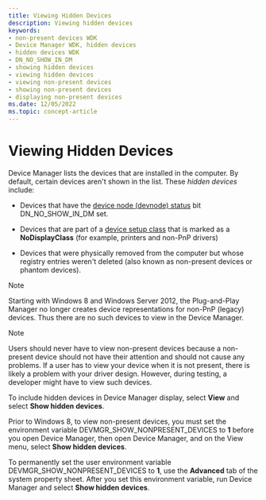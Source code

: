 ```yaml
---
title: Viewing Hidden Devices
description: Viewing hidden devices
keywords:
- non-present devices WDK
- Device Manager WDK, hidden devices
- hidden devices WDK
- DN_NO_SHOW_IN_DM
- showing hidden devices
- viewing hidden devices
- viewing non-present devices
- showing non-present devices
- displaying non-present devices
ms.date: 12/05/2022
ms.topic: concept-article
---
```


# Viewing Hidden Devices

Device Manager lists the devices that are installed in the computer. By default, certain devices aren't shown in the list. These *hidden devices* include:

- Devices that have the [device node (devnode) status](devpkey-device-devnodestatus.md) bit DN_NO_SHOW_IN_DM set.

- Devices that are part of a [device setup class](overview-of-device-setup-classes.md) that is marked as a **NoDisplayClass** (for example, printers and non-PnP drivers)

- Devices that were physically removed from the computer but whose registry entries weren't deleted (also known as non-present devices or phantom devices).

> [!NOTE]
> Starting with Windows 8 and Windows Server 2012, the Plug-and-Play Manager no longer creates device representations for non-PnP (legacy) devices. Thus there are no such devices to view in the Device Manager.

> [!NOTE]
> Users should never have to view non-present devices because a non-present device should not have their attention and should not cause any problems. If a user has to view your device when it is not present, there is likely a problem with your driver design. However, during testing, a developer might have to view such devices.

To include hidden devices in Device Manager display, select **View** and select **Show hidden devices**.

Prior to Windows 8, to view non-present devices, you must set the environment variable DEVMGR_SHOW_NONPRESENT_DEVICES to **1** before you open Device Manager, then open Device Manager, and on the View menu, select **Show hidden devices**.

To permanently set the user environment variable DEVMGR_SHOW_NONPRESENT_DEVICES to **1**, use the **Advanced** tab of the system property sheet. After you set this environment variable, run Device Manager and select **Show hidden devices**.
